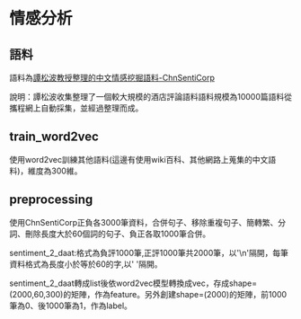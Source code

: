 # 情感分析

## 語料 ##

語料為[譚松波教授整理的中文情感挖掘語料-ChnSentiCorp](http://www.nlpir.org/wordpress/2017/09/04/%E4%B8%AD%E6%96%87%E6%83%85%E6%84%9F%E6%8C%96%E6%8E%98%E8%AF%AD%E6%96%99-chnsenticorp/)

說明：譚松波收集整理了一個較大規模的酒店評論語料語料規模為10000篇語料從攜程網上自動採集，並經過整理而成。

## train_word2vec

使用word2vec訓練其他語料(這邊有使用wiki百科、其他網路上蒐集的中文語料)，維度為300維。

## preprocessing ##

使用ChnSentiCorp正負各3000筆資料，合併句子、移除重複句子、簡轉繁、分詞、刪除長度大於60個詞的句子、負正各取1000筆合併。

sentiment_2_daat:格式為負評1000筆,正評1000筆共2000筆，以'\n'隔開，每筆資料格式為長度小於等於60的字,以' '隔開。

sentiment_2_daat轉成list後依word2vec模型轉換成vec，存成shape=(2000,60,300)的矩陣，作為feature。另外創建shape=(2000)的矩陣，前1000筆為0、後1000筆為1，作為label。

